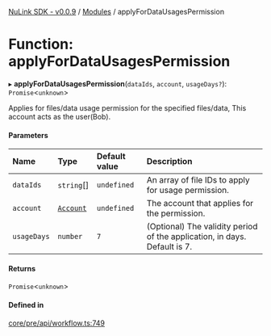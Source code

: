 [NuLink SDK - v0.0.9](../README.md) / [Modules](../modules.md) / applyForDataUsagesPermission

# Function: applyForDataUsagesPermission

▸ **applyForDataUsagesPermission**(`dataIds`, `account`, `usageDays?`): `Promise`<`unknown`\>

Applies for files/data usage permission for the specified files/data, This account acts as the user(Bob).

#### Parameters

| Name | Type | Default value | Description |
| :------ | :------ | :------ | :------ |
| `dataIds` | `string`[] | `undefined` | An array of file IDs to apply for usage permission. |
| `account` | [`Account`](../classes/Account.md) | `undefined` | The account that applies for the permission. |
| `usageDays` | `number` | `7` | (Optional) The validity period of the application, in days. Default is 7. |

#### Returns

`Promise`<`unknown`\>

#### Defined in

[core/pre/api/workflow.ts:749](https://github.com/NuLink-network/nulink-sdk/blob/66c291e/src/core/pre/api/workflow.ts#L749)
